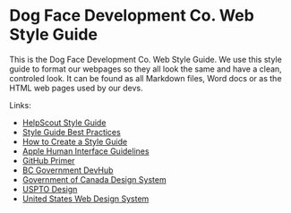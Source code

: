 # Dog Face Development Co. Web Style Guide
This is the Dog Face Development Co. Web Style Guide. We use this style guide to format our webpages so they all look the same and have a clean, controled look. It can be found as all Markdown files, Word docs or as the HTML web pages used by our devs.

Links: 
 - [HelpScout Style Guide](https://www.helpscout.net/blog/style-guide/)
 - [Style Guide Best Practices](http://bradfrost.com/blog/post/style-guide-best-practices/)
 - [How to Create a Style Guide](https://www.process.st/create-a-style-guide/)
 - [Apple Human Interface Guidelines](https://developer.apple.com/design/human-interface-guidelines/)
 - [GitHub Primer](https://primer.style/)
 - [BC Government DevHub](https://developer.gov.bc.ca/Design-System/About)
 - [Government of Canada Design System](https://www.canada.ca/en/government/about/design-system.html)
 - [USPTO Design](http://uspto.github.io/designpatterns/1.x/docs/index.html)
 - [United States Web Design System](https://designsystem.digital.gov/)

